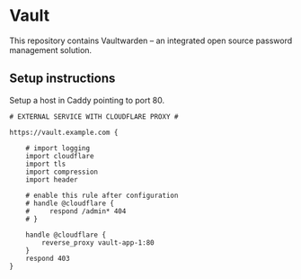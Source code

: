 # Vault

This repository contains Vaultwarden – an integrated open source password management solution.

## Setup instructions

Setup a host in Caddy pointing to port 80. 

```
# EXTERNAL SERVICE WITH CLOUDFLARE PROXY #

https://vault.example.com {

    # import logging
    import cloudflare
    import tls
    import compression
    import header

    # enable this rule after configuration
    # handle @cloudflare {
    #     respond /admin* 404
    # }

    handle @cloudflare {
        reverse_proxy vault-app-1:80
    }
    respond 403
}
```
